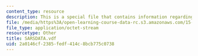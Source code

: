 ```yaml
---
content_type: resource
description: This is a special file that contains information regarding sarsdata.
file: /media/https%3A/open-learning-course-data-rc.s3.amazonaws.com/15-871-introduction-to-system-dynamics-fall-2013/2a0146cf2385fedf414c8bcb775c0738_SARSDATA.vdf
file_type: application/octet-stream
resourcetype: Other
title: SARSDATA.vdf
uid: 2a0146cf-2385-fedf-414c-8bcb775c0738
---
```

